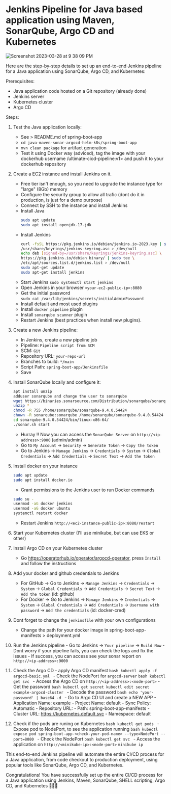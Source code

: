 # Jenkins Pipeline for Java based application using Maven, SonarQube, Argo CD and Kubernetes

![Screenshot 2023-03-28 at 9 38 09 PM](https://user-images.githubusercontent.com/43399466/228301952-abc02ca2-9942-4a67-8293-f76647b6f9d8.png)


Here are the step-by-step details to set up an end-to-end Jenkins pipeline for a Java application using SonarQube, Argo CD, and Kubernetes:

Prerequisites:

   -  Java application code hosted on a Git repository (already done) 
   -  Jenkins server
   -  Kubernetes cluster
   -  Argo CD

Steps:

   1. Test the Java application locally:
      - See > README.md of spring-boot-app
      - `cd java-maven-sonar-argocd-helm-k8s/spring-boot-app`
      - `mvn clean package` for artifact generation
      - Test it using Docker way (adviced), tag the image with your dockerhub username <dockerhub-username>/ultimate-cicd-pipeline:v1> and push it to your dockerhub repository

   2. Create a EC2 instance and install Jenkins on it.
      - Free tier isn't enough, so you need to upgrade the instance type for "large" (8Gb) memory
      - Configure the security group to allow all trafic (dont do it in production, is just for a demo purpose)
      - Connect by SSH to the instance and install Jenkins
      - Install Java
         ```bash
         sudo apt update
         sudo apt install openjdk-17-jdk
         ```
      - Install Jenkins
         ```bash
         curl -fsSL https://pkg.jenkins.io/debian/jenkins.io-2023.key | sudo tee \
         /usr/share/keyrings/jenkins-keyring.asc > /dev/null
         echo deb [signed-by=/usr/share/keyrings/jenkins-keyring.asc] \
         https://pkg.jenkins.io/debian binary/ | sudo tee \
         /etc/apt/sources.list.d/jenkins.list > /dev/null
         sudo apt-get update
         sudo apt-get install jenkins
         ```
      - Start Jenkins
            `sudo systemctl start jenkins`
      - Open Jenkins in your browser
            `<your-ec2-public-ip>:8080`
      - Get the initial password  
            `sudo cat /var/lib/jenkins/secrets/initialAdminPassword`
      - Install default and most used plugins    
      - Install `docker pipeline` plugin
      - Install `sonarqube scanner` plugin
      - Restart Jenkins (best practices when install new plugins).

   3. Create a new Jenkins pipeline:
      - In Jenkins, create a new pipeline job
      - Pipeline: `Pipeline script from SCM`
      - SCM: `Git`
      - Repository URL: `your-repo-url`
      - Branches to build: `*/main`
      - Script Path: `spring-boot-app/Jenkinsfile`
      - Save
   
   4. Install SonarQube locally and configure it:
         ```bash
         apt install unzip
         adduser sonarqube and change the user to sonarqube
         wget https://binaries.sonarsource.com/Distribution/sonarqube/sonarqube-9.4.0.54424.zip
         unzip *
         chmod -R 755 /home/sonarqube/sonarqube-9.4.0.54424
         chown -R sonarqube:sonarqube /home/sonarqube/sonarqube-9.4.0.54424
         cd sonarqube-9.4.0.54424/bin/linux-x86-64/
         ./sonar.sh start
         ```
      - Hurray !! Now you can access the `SonarQube Server` on `http://<ip-address>:9000` (admin/admin)
      - Go to `My Account` -> `Security` -> `Generate Token` -> `Copy the token`
      - Go to Jenkins -> `Manage Jenkins` -> `Credentials` -> `System` -> `Global Credentials` -> `Add Credentials` -> `Secret Text` -> `Add the token`

   5. Install docker on your instance
      ```bash	
      sudo apt update
      sudo apt install docker.io
      ```
      - Grant permissions to the Jenkins user to run Docker commands
      ```bash
      sudo su - 
      usermod -aG docker jenkins
      usermod -aG docker ubuntu
      systemctl restart docker
      ```
      - Restart Jenkins
      `http://<ec2-instance-public-ip>:8080/restart`
   
   6. Start your Kubernetes cluster (I'll use minikube, but can use EKS or other)

   7. Install Argo CD on your Kubernetes cluster
      - Go https://operatorhub.io/operator/argocd-operator, press `Install` and follow the instructions
   
   8. Add your docker and github credentials to Jenkins
      - For GitHub -> Go to Jenkins -> `Manage Jenkins` -> `Credentials` -> `System` -> `Global Credentials` -> `Add Credentials` -> `Secret Text` -> `Add the token` (id: github)
      - For Docker -> Go to Jenkins -> `Manage Jenkins` -> `Credentials` -> `System` -> `Global Credentials` -> `Add Credentials` -> `Username with password` -> `Add the credentials` (id: docker-cred)

   9. Dont forget to change the `jenkinsfile` with your own configurations
      - Change the path for your docker image in spring-boot-app-manifests > deployment.yml 

   10. Run the Jenkins pipeline
      - Go to Jenkins -> `Your pipeline` -> `Build Now`
      - Dont worry if your pipeline fails, you can check the logs and fix the issues
      - If success, you can access see your sonar report on `http://<ip-address>:9000`

   11. Check the Argo CD
      - apply Argo CD manifest
      ```bash
      kubectl apply -f argocd-basic.yml
      ```
      - Check the NodePort for `argocd-server` 
      ```bash
      kubectl get svc
      ```
      - Access the Argo CD on `http://<ip-address>:<node-port>`
      - Get the password
      ```bash
      kubectl get secret
      kubectl edit secret example-argocd-cluster
      ```
      - Decode the password
      ```bash
      echo 'your-password' | base64 -d
      ```
      - Go to Argo CD UI and create a NEW APP
      - Application Name: example
      - Project Name: default
      - Sync Policy: Automatic
      - Repository URL: <your-repo-url>
      - Path: spring-boot-app-manifests
      - Cluster URL: https://kubernetes.default.svc
      - Namespace: default

   12. Check if the pods are runing on Kubernetes
      ```bash
      kubectl get pods
      ```
      - Expose pod to NodePort, to see the application running
      ```bash
      kubectl expose pod spring-boot-app-<check-your-pod-name> --type=NodePort --port=8080
      ```
      - Check the NodePort
      ```bash
      kubectl get svc
      ```
      - Access the application on `http://<minikube-ip>:<node-port>`
      `minikube ip`


This end-to-end Jenkins pipeline will automate the entire CI/CD process for a Java application, from code checkout to production deployment, using popular tools like SonarQube, Argo CD, and Kubernetes.

Congratulations! You have successfully set up the entire CI/CD process for a Java application using Jenkins, Maven, SonarQube, SHELL scripting, Argo CD, and Kubernetes :tada::tada::tada:
